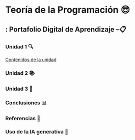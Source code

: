 # Teoría de la Programación 😎  
## : Portafolio Digital de Aprendizaje –📋  

### Unidad 1 🔍  
[Contenidos de la unidad](./Unidad1)
### Unidad 2 📚  
### Unidad 3 📝  
### Conclusiones 📊  
### Referencias 📑  
### Uso de la IA generativa 🤖  

